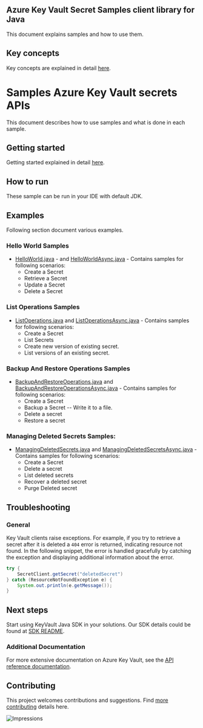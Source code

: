 
## Azure Key Vault Secret Samples client library for Java
This document explains samples and how to use them.

## Key concepts
Key concepts are explained in detail [here][SDK_README_KEY_CONCEPTS].

# Samples Azure Key Vault secrets APIs
This document describes how to use samples and what is done in each sample.

## Getting started
Getting started explained in detail [here][SDK_README_GETTING_STARTED].

## How to run
These sample can be run in your IDE with default JDK.

## Examples
   Following section document various examples.
   
### Hello World Samples
* [HelloWorld.java][sample_helloWorld] - and [HelloWorldAsync.java][sample_helloWorldAsync] - Contains samples for following scenarios:
    * Create a Secret
    * Retrieve a Secret
    * Update a Secret
    * Delete a Secret

### List Operations Samples
* [ListOperations.java][sample_list] and [ListOperationsAsync.java][sample_listAsync] - Contains samples for following scenarios:
    * Create a Secret
    * List Secrets
    * Create new version of existing secret.
    * List versions of an existing secret.

### Backup And Restore Operations Samples
* [BackupAndRestoreOperations.java][sample_BackupRestore] and [BackupAndRestoreOperationsAsync.java][sample_BackupRestoreAsync] - Contains samples for following scenarios:
    * Create a Secret
    * Backup a Secret -- Write it to a file.
    * Delete a secret
    * Restore a secret

### Managing Deleted Secrets Samples:
* [ManagingDeletedSecrets.java][sample_ManageDeleted] and [ManagingDeletedSecretsAsync.java][sample_ManageDeletedAsync] - Contains samples for following scenarios:
    * Create a Secret
    * Delete a secret
    * List deleted secrets
    * Recover a deleted secret
    * Purge Deleted secret
    
## Troubleshooting
### General
Key Vault clients raise exceptions. For example, if you try to retrieve a secret after it is deleted a `404` error is returned, indicating resource not found. In the following snippet, the error is handled gracefully by catching the exception and displaying additional information about the error.
```java
try {
    SecretClient.getSecret("deletedSecret")
} catch (ResourceNotFoundException e) {
    System.out.println(e.getMessage());
}
```

## Next steps
Start using KeyVault Java SDK in your solutions. Our SDK details could be found at [SDK README][SECRETS_SDK_README]. 

###  Additional Documentation
For more extensive documentation on Azure Key Vault, see the [API reference documentation][azkeyvault_rest].

## Contributing
This project welcomes contributions and suggestions. Find [more contributing][SDK_README_CONTRIBUTING] details here.

<!-- LINKS -->
[SECRETS_SDK_README]: ../../README.md
[SDK_README_GETTING_STARTED]: ../../README.md#getting-started
[SDK_README_KEY_CONCEPTS]: ../../README.md#key-concepts
[SDK_README_CONTRIBUTING]: ../../README.md#contributing
[azkeyvault_rest]: https://docs.microsoft.com/rest/api/keyvault/
[sample_helloWorld]: java/com/azure/security/keyvault/secrets/HelloWorld.java
[sample_helloWorldAsync]: java/com/azure/security/keyvault/secrets/HelloWorldAsync.java
[sample_list]: java/com/azure/security/keyvault/secrets/ListOperations.java
[sample_listAsync]: java/com/azure/security/keyvault/secrets/ListOperationsAsync.java
[sample_BackupRestore]: java/com/azure/security/keyvault/secrets/BackupAndRestoreOperations.java
[sample_BackupRestoreAsync]: java/com/azure/security/keyvault/secrets/BackupAndRestoreOperationsAsync.java
[sample_ManageDeleted]: java/com/azure/security/keyvault/secrets/ManagingDeletedSecrets.java
[sample_ManageDeletedAsync]: java/com/azure/security/keyvault/secrets/ManagingDeletedSecretsAsync.java

![Impressions](https://azure-sdk-impressions.azurewebsites.net/api/impressions/azure-sdk-for-java/sdk/keyvault/azure-security-keyvault-secrets/samples/README.png)
